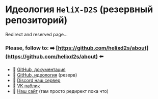 # Идеология `HeliX-D2S` (резервный репозиторий)

Redirect and reserved page... 

### Please, follow to: ➡️ [https://github.com/helixd2s/about](https://github.com/helixd2s/about) ⬅️
 
  - 👑 [GitHub, документация](https://github.com/helixd2s/about)
  - 🥀 [GitHub, идеология](https://github.com/helixd2s/core) (резерв)
  - 🥀 [Discord наш сервер](https://discord.gg/v7swDye99z) 
  - 🥀 [VK паблик](https://vk.com/helixd2s)
  - 🥀 [Наш сайт](http://core.helixd2s.su/) (там просто редирект пока что)
